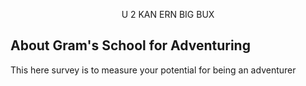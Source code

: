 <p align="center">U 2 KAN ERN BIG BUX</p>


## About Gram's School for Adventuring

This here survey is to measure your potential for being an adventurer

